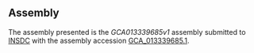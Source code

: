 Assembly
--------

The assembly presented is the
_GCA013339685v1_
assembly submitted to
[INSDC](https://www.insdc.org) with the assembly accession
[GCA\_013339685.1](https://www.ebi.ac.uk/ena/data/view/GCA_013339685.1).
